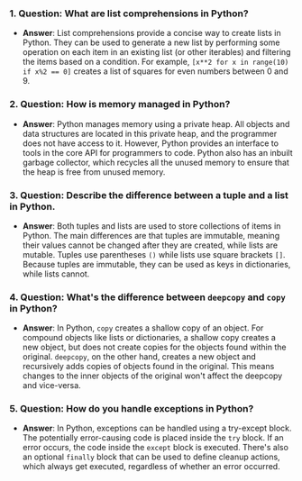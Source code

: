 ### 1. **Question**: What are list comprehensions in Python?
   - **Answer**: List comprehensions provide a concise way to create lists in Python. They can be used to generate a new list by performing some operation on each item in an existing list (or other iterables) and filtering the items based on a condition. For example, `[x**2 for x in range(10) if x%2 == 0]` creates a list of squares for even numbers between 0 and 9.

### 2. **Question**: How is memory managed in Python?
   - **Answer**: Python manages memory using a private heap. All objects and data structures are located in this private heap, and the programmer does not have access to it. However, Python provides an interface to tools in the core API for programmers to code. Python also has an inbuilt garbage collector, which recycles all the unused memory to ensure that the heap is free from unused memory.

### 3. **Question**: Describe the difference between a tuple and a list in Python.
   - **Answer**: Both tuples and lists are used to store collections of items in Python. The main differences are that tuples are immutable, meaning their values cannot be changed after they are created, while lists are mutable. Tuples use parentheses `()` while lists use square brackets `[]`. Because tuples are immutable, they can be used as keys in dictionaries, while lists cannot.

### 4. **Question**: What's the difference between `deepcopy` and `copy` in Python?
   - **Answer**: In Python, `copy` creates a shallow copy of an object. For compound objects like lists or dictionaries, a shallow copy creates a new object, but does not create copies for the objects found within the original. `deepcopy`, on the other hand, creates a new object and recursively adds copies of objects found in the original. This means changes to the inner objects of the original won't affect the deepcopy and vice-versa.

### 5. **Question**: How do you handle exceptions in Python?
   - **Answer**: In Python, exceptions can be handled using a try-except block. The potentially error-causing code is placed inside the `try` block. If an error occurs, the code inside the `except` block is executed. There's also an optional `finally` block that can be used to define cleanup actions, which always get executed, regardless of whether an error occurred.

